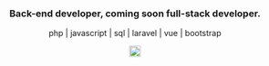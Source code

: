 <h3 align="center">Back-end developer, coming soon full-stack developer.</h3>

<p align="center">
  php | javascript | sql | laravel | vue | bootstrap
</p>

<p align="center">
<a href="https://twitter.com/danielspinardi" target="blank"><img align="center" src="https://cdn.jsdelivr.net/npm/simple-icons@3.0.1/icons/twitter.svg" alt="danielspinardi" height="20" width="20" /></a>
</p>
